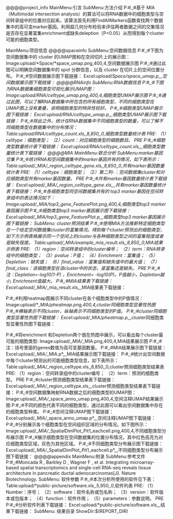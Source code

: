 @@@@project_info
MainMenu:引言
SubMenu:方法介绍
P:#,;#基于 MIA（Multimodal intersection analysis）的算法可以将RNA数据中的细胞类型与空间转录组中的位置对应起来。该算法首先利用FindAllMarkers函数查找两个数据集中的高可变marker基因。利用超几何分布检验来评估两者数据之间的交集情况是否存在显著富集enrichment或缺失deleption（P<0.05）从而得到每个cluster可能的细胞类型。

MainMenu:项目信息
@@@@spaceinfo
SubMenu:空间数据信息
P:#,;#下图为空间数据集中的 cluster 的UMAP图和在空间切片上的展示图：
Image:upload/*Space/*space_umap.png,400,4,空间数据展示图
P:#,;#通过此图可以明确空间数据集中的 spot 分群信息，以及 cluster 在切片上的空间位置分布。
P:#,;#空间数据展示图下载链接：
Excel:upload/*Space/*space_umap.p*,,,空间数据展示图下载链接：
@@@@RNAinfo
SubMenu:RNA数据信息
P:#,;#下图为RNA数据集细胞类型可视化展示UMAP图：
Image:upload/*RNA/*celltype_umap.png,400,4,细胞类型UMAP展示图
P:#,;#通过此图，可以了解RNA数据集中所包含的所有细胞类型，不同的细胞类型在UMAP图上没有重叠，说明细胞类型的特异性较好。
P:#,;#细胞类型UMAP展示图下载链接：
Excel:upload/*RNA/*celltype_umap.p*,,,细胞类型UMAP展示图下载链接：
P:#,;#除此之外，统计在RNA数据集中不同细胞类型的数量，可以了解不同细胞类型在数据集中的分布情况：
Table:upload/*RNA/*celltype_count.xls,,8,850,,0,细胞类型数量统计表
PRE:
（1）celltype：细胞类型；
（2）count：对应细胞类型的细胞数目。
PRE
P:#,;#细胞类型数量统计表下载链接：
Excel:upload/*RNA/*celltype_count.xls,,,细胞类型数量统计表下载链接：
@@@@MIA
MainMenu:联合分析
SubMenu:marker基因交集
P:#,;#统计RNA和空间数据集中的marker基因共有的情况，如下表所示：
Table:upload/*_MIA/*_region_celltype_gene.xls,,8,850,,0,共有marker基因数量统计表
PRE:
（1）celltype：细胞类型；
（2）第二列-：空间数据集cluster和对应细胞类型共有marker基因数量。
PRE
P:#,;#共有marker基因数量统计表下载链接：
Excel:upload/*_MIA/*_region_celltype_gene.xls,,,共有marker基因数量统计表下载链接：
P:#,;#各细胞类型同空间数据集共有的 top3 marker基因在空间转录组中的表达情况如下：
Image:upload/*_MIA/*top3_gene_FeaturePlot.png,400,4,细胞类型top3 marker基因展示图
P:#,;#细胞类型top3 marker基因展示图下载链接：
Excel:upload/*_MIA/*top3_gene_FeaturePlot.p*,,,细胞类型top3 marker基因展示图下载链接：
SubMenu: cluster预测结果
P:#,;#使用MIA方法推断特定细胞类型在一个给定空间数据集cluster的富集情况。得到每个cluster预测出的细胞类型，如下方示例表格展示同一个空间上的cluster与各种细胞类型之间的富集程度或者是缺失程度。
Table:upload/*_MIA/example_mia_result.xls,,8,850,,0,MIA结果示例表
PRE:
（1）region：空间转录组中的cluster编号；
（2）term：RNA转录组中的细胞类型；
（3）pvalue：P值；
（4）Enrichment：富集值；
（5）Depletion：缺失值；
（6）final_value：富集值和缺失值中的最大值；
（7）final_class：该细胞类型在该cluster中的状态，是富集还是缺失。
PRE
P:#,;#注：Depletion=-log10(1-P)  ，Enrichment= -log10(P)。P值越小，Depletion越小, Enrichment值越大。
P:#,;#MIA结果表下载链接：
Excel:upload/*_MIA/*_mia_result.xls,,,MIA结果表下载链接：

P:#,;#利用heatmap图展示不同cluster在各个细胞类型中的P值情况：
Image:upload/*_MIA/*pheatmap.png,400,4,cluster同细胞类型显著性热图
P:#,;#横轴表示不同cluster，纵轴表示不同细胞类型的P值。
P:#,;#cluster同细胞类型显著性热图下载链接：
Excel:upload/*_MIA/*pheatmap.p*,,,cluster同细胞类型显著性热图下载链接：

P:#,;#将enrichment 和Depletion两个值在热图中展示，可以看出每个cluster最可能的细胞类型:
Image:upload/*_MIA/*_MIA.png,400,4,MIA结果展示图
P:#,;#注：括号里面的genes数值为高可变基因数量。
P:#,;#MIA结果展示图下载链接：
Excel:upload/*_MIA/*_MIA.p*,,,MIA结果展示图下载链接：
P:#,;#统计出空间数据中每个cluster预测出的可能细胞类型信息，如下表所示：
Table:upload/*_MIA/*_region_celltype.xls,,8,850,,0,cluster预测细胞类型结果表
PRE:
（1）region：空间转录组中的cluster编号；
（2）term：预测的细胞类型。
PRE
P:#,;#cluster预测细胞类型结果表下载链接：
Excel:upload/*_MIA/*_region_celltype.xls,,,cluster预测细胞类型结果表下载链接：
P:#,;#空间数据集映射RNA数据之后的细胞类型的UMAP图：
Image:upload/*_MIA/*_space_anno_umap.png,400,4,空间注释UMAP结果展示图
P:#,;#不同的颜色代表不同的细胞类型，通过此图可以看出空间数据集中存在的细胞类型种类。
P:#,;#空间注释UMAP图下载链接：
Excel:upload/*_MIA/*_space_anno_umap.p*,,,空间注释UMAP图下载链接：
P:#,;#分别展示各个细胞类型在空间组织区域的分布情况。如下图所示：
Image:upload/*_MIA/*_SpatialDimPlot_Pit1_eachcell.png,400,4,不同细胞类型分布展示图
P:#,;#展示细胞类型在空间数据集的位置分布情况，其中红色高亮为对应细胞类型区域，灰色为其他区域。
P:#,;#不同细胞类型分布展示图下载链接：
Excel:upload/*_MIA/*_SpatialDimPlot_Pit1_eachcell.p*,,,不同细胞类型分布展示图下载链接：
@@@@appendix
MainMenu:附录
SubMenu:参考文件
P:#,;#Moncada R , Barkley D , Wagner F , et al. Integrating microarray-based spatial transcriptomics and single-cell RNA-seq reveals tissue architecture in pancreatic ductal adenocarcinomas[J]. Nature Biotechnology.
SubMenu: 软件参数
P:#,;#本次分析所使用的软件见下表：
Table:upload/*public-picture/software.xls,,5,950,,0,软件列表
PRE:
（1）Number：序号；
（2）software：软件名称或包名称；
（3）version：软件版本或包版本；
（4）function：软件作用；
（5）parameters：参数说明。
PRE
P:#,;#分析软件列表下载链接：
Excel:upload/*public-picture/software.xls,,,结果下载链接：
SubMenu: 结果目录
ShowDir:$(REPORT_DIR)

